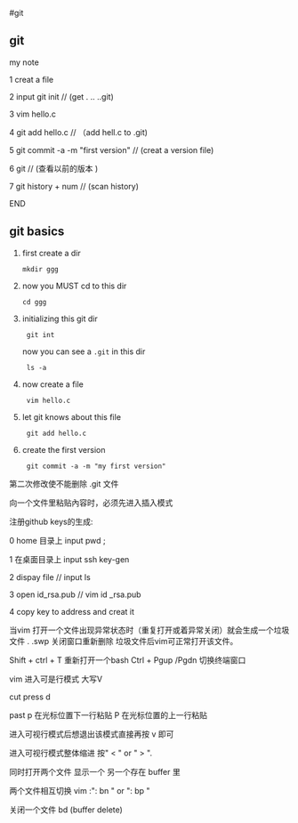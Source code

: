 #git
## git 

my note 

1 creat a file 

2 input git init           //  (get . .. ..git)

3 vim hello.c 

4 git add hello.c   // （add hell.c to .git)

5 git  commit -a -m "first version"   // (creat a version file)

6 git                 // (查看以前的版本 )

7 git history + num  // (scan history)


END

## git basics

1. first create a dir

       mkdir ggg

2. now you MUST cd to this dir

       cd ggg

3. initializing this git dir

        git int

    now you can see a `.git` in this dir

        ls -a

4. now create a file

        vim hello.c

5. let git knows about this file

        git add hello.c

6. create the first version

        git commit -a -m "my first version"

  第二次修改使不能删除 .git 文件

  向一个文件里粘贴內容时，必须先进入插入模式


  注册github keys的生成:

  0 home 目录上 input pwd ; 

  1 在桌面目录上 input ssh key-gen 

  2 dispay file  // input ls 

  3 open id_rsa.pub  // vim id _rsa.pub

  4 copy key to address and  creat it

  当vim 打开一个文件出现异常状态时（重复打开或着异常关闭）就会生成一个垃圾文件 .  .swp 关闭窗口重新删除 垃圾文件后vim可正常打开该文件。


  Shift + ctrl + T 重新打开一个bash 
  Ctrl + Pgup /Pgdn 切换终端窗口

  vim 进入可是行模式 大写V

  cut press  d

  past   p 在光标位置下一行粘贴 P 在光标位置的上一行粘贴

  进入可视行模式后想退出该模式直接再按 v 即可

  进入可视行模式整体缩进 按" < "  or " > ".

  同时打开两个文件 显示一个 另一个存在 buffer 里 

  两个文件相互切换  vim  :": bn " or ": bp "

  关闭一个文件 bd  (buffer delete)




